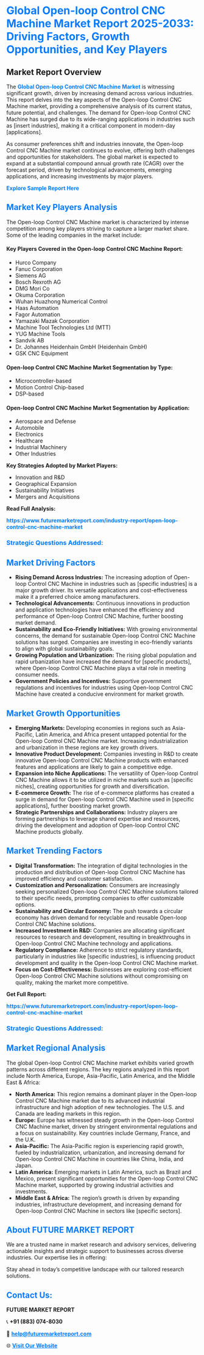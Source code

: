 <h1 style="color: #007BFF;">Global Open-loop Control CNC Machine Market Report 2025-2033: Driving Factors, Growth Opportunities, and Key Players</h1>

<section id="overview">
<h2>Market Report Overview</h2>
<p>The <a href="https://www.futuremarketreport.com/industry-report/open-loop-control-cnc-machine-market" style="color: #007BFF; text-decoration: none;"><strong>Global Open-loop Control CNC Machine Market</strong></a> is witnessing significant growth, driven by increasing demand across various industries. This report delves into the key aspects of the Open-loop Control CNC Machine market, providing a comprehensive analysis of its current status, future potential, and challenges. The demand for Open-loop Control CNC Machine has surged due to its wide-ranging applications in industries such as [insert industries], making it a critical component in modern-day [applications].</p>
<p>As consumer preferences shift and industries innovate, the Open-loop Control CNC Machine market continues to evolve, offering both challenges and opportunities for stakeholders. The global market is expected to expand at a substantial compound annual growth rate (CAGR) over the forecast period, driven by technological advancements, emerging applications, and increasing investments by major players.</p>
</section>

<section id="overview">
<p><a href="https://www.futuremarketreport.com/request-sample/reportId=85137" style="color: #007BFF; text-decoration: none;"><strong>Explore Sample Report Here</strong></a></p>
</section>

<section id="key-players">
<h2 style="color: #007BFF;">Market Key Players Analysis</h2>
<p>The Open-loop Control CNC Machine market is characterized by intense competition among key players striving to capture a larger market share. Some of the leading companies in the market include:</p>
<h4>Key Players Covered in the Open-loop Control CNC Machine Report:</h4>
<ul><li>Hurco Company</li><li>Fanuc Corporation</li><li>Siemens AG</li><li>Bosch Rexroth AG</li><li>DMG Mori Co</li><li>Okuma Corporation</li><li>Wuhan Huazhong Numerical Control</li><li>Haas Automation</li><li>Fagor Automation</li><li>Yamazaki Mazak Corporation</li><li>Machine Tool Technologies Ltd (MTT)</li><li>YUG Machine Tools</li><li>Sandvik AB</li><li>Dr. Johannes Heidenhain GmbH (Heidenhain GmbH)</li><li>GSK CNC Equipment</li></ul>
<h4>Open-loop Control CNC Machine Market Segmentation by Type:</h4>
<ul><li>Microcontroller-based</li><li>Motion Control Chip-based</li><li>DSP-based</li></ul>

<h4>Open-loop Control CNC Machine Market Segmentation by Application:</h4>
<ul><li>Aerospace and Defense</li><li>Automobile</li><li>Electronics</li><li>Healthcare</li><li>Industrial Machinery</li><li>Other Industries</li></ul>
<p><strong>Key Strategies Adopted by Market Players:</strong></p>
<ul>
<li>Innovation and R&D</li>
<li>Geographical Expansion</li>
<li>Sustainability Initiatives</li>
<li>Mergers and Acquisitions</li>
</ul>
</section>

<section>
<p><strong>Read Full Analysis: </strong></p><a href="https://www.futuremarketreport.com/industry-report/open-loop-control-cnc-machine-market" style="color: #007BFF; text-decoration: none;"><strong>https://www.futuremarketreport.com/industry-report/open-loop-control-cnc-machine-market</strong></a>
<h3 style="color: #007BFF;">Strategic Questions Addressed:</h3>
</section>

<section id="driving-factors">
<h2 style="color: #007BFF;">Market Driving Factors</h2>
<ul>
<li><strong>Rising Demand Across Industries:</strong> The increasing adoption of Open-loop Control CNC Machine in industries such as [specific industries] is a major growth driver. Its versatile applications and cost-effectiveness make it a preferred choice among manufacturers.</li>
<li><strong>Technological Advancements:</strong> Continuous innovations in production and application technologies have enhanced the efficiency and performance of Open-loop Control CNC Machine, further boosting market demand.</li>
<li><strong>Sustainability and Eco-Friendly Initiatives:</strong> With growing environmental concerns, the demand for sustainable Open-loop Control CNC Machine solutions has surged. Companies are investing in eco-friendly variants to align with global sustainability goals.</li>
<li><strong>Growing Population and Urbanization:</strong> The rising global population and rapid urbanization have increased the demand for [specific products], where Open-loop Control CNC Machine plays a vital role in meeting consumer needs.</li>
<li><strong>Government Policies and Incentives:</strong> Supportive government regulations and incentives for industries using Open-loop Control CNC Machine have created a conducive environment for market growth.</li>
</ul>
</section>

<section id="growth-opportunities">
<h2 style="color: #007BFF;">Market Growth Opportunities</h2>
<ul>
<li><strong>Emerging Markets:</strong> Developing economies in regions such as Asia-Pacific, Latin America, and Africa present untapped potential for the Open-loop Control CNC Machine market. Increasing industrialization and urbanization in these regions are key growth drivers.</li>
<li><strong>Innovative Product Development:</strong> Companies investing in R&D to create innovative Open-loop Control CNC Machine products with enhanced features and applications are likely to gain a competitive edge.</li>
<li><strong>Expansion into Niche Applications:</strong> The versatility of Open-loop Control CNC Machine allows it to be utilized in niche markets such as [specific niches], creating opportunities for growth and diversification.</li>
<li><strong>E-commerce Growth:</strong> The rise of e-commerce platforms has created a surge in demand for Open-loop Control CNC Machine used in [specific applications], further boosting market growth.</li>
<li><strong>Strategic Partnerships and Collaborations:</strong> Industry players are forming partnerships to leverage shared expertise and resources, driving the development and adoption of Open-loop Control CNC Machine products globally.</li>
</ul>
</section>

<section id="trending-factors">
<h2 style="color: #007BFF;">Market Trending Factors</h2>
<ul>
<li><strong>Digital Transformation:</strong> The integration of digital technologies in the production and distribution of Open-loop Control CNC Machine has improved efficiency and customer satisfaction.</li>
<li><strong>Customization and Personalization:</strong> Consumers are increasingly seeking personalized Open-loop Control CNC Machine solutions tailored to their specific needs, prompting companies to offer customizable options.</li>
<li><strong>Sustainability and Circular Economy:</strong> The push towards a circular economy has driven demand for recyclable and reusable Open-loop Control CNC Machine solutions.</li>
<li><strong>Increased Investment in R&D:</strong> Companies are allocating significant resources to research and development, resulting in breakthroughs in Open-loop Control CNC Machine technology and applications.</li>
<li><strong>Regulatory Compliance:</strong> Adherence to strict regulatory standards, particularly in industries like [specific industries], is influencing product development and quality in the Open-loop Control CNC Machine market.</li>
<li><strong>Focus on Cost-Effectiveness:</strong> Businesses are exploring cost-efficient Open-loop Control CNC Machine solutions without compromising on quality, making the market more competitive.</li>
</ul>
</section>

<section>
<p><strong>Get Full Report: </strong></p><a href="https://www.futuremarketreport.com/industry-report/open-loop-control-cnc-machine-market" style="color: #007BFF; text-decoration: none;"><strong>https://www.futuremarketreport.com/industry-report/open-loop-control-cnc-machine-market</strong></a>
<h3 style="color: #007BFF;">Strategic Questions Addressed:</h3>
</section>


<section id="regional-analysis">
<h2 style="color: #007BFF;">Market Regional Analysis</h2>
<p>The global Open-loop Control CNC Machine market exhibits varied growth patterns across different regions. The key regions analyzed in this report include North America, Europe, Asia-Pacific, Latin America, and the Middle East & Africa:</p>
<ul>
<li><strong>North America:</strong> This region remains a dominant player in the Open-loop Control CNC Machine market due to its advanced industrial infrastructure and high adoption of new technologies. The U.S. and Canada are leading markets in this region.</li>
<li><strong>Europe:</strong> Europe has witnessed steady growth in the Open-loop Control CNC Machine market, driven by stringent environmental regulations and a focus on sustainability. Key countries include Germany, France, and the U.K.</li>
<li><strong>Asia-Pacific:</strong> The Asia-Pacific region is experiencing rapid growth, fueled by industrialization, urbanization, and increasing demand for Open-loop Control CNC Machine in countries like China, India, and Japan.</li>
<li><strong>Latin America:</strong> Emerging markets in Latin America, such as Brazil and Mexico, present significant opportunities for the Open-loop Control CNC Machine market, supported by growing industrial activities and investments.</li>
<li><strong>Middle East & Africa:</strong> The region’s growth is driven by expanding industries, infrastructure development, and increasing demand for Open-loop Control CNC Machine in sectors like [specific sectors].</li>
</ul>
</section>

<footer>
<h2 style="color: #007BFF;">About FUTURE MARKET REPORT</h2>
<p>We are a trusted name in market research and advisory services, delivering actionable insights and strategic support to businesses across diverse industries. Our expertise lies in offering:</p>

<p>Stay ahead in today’s competitive landscape with our tailored research solutions.</p>

<h2 style="color: #007BFF;">Contact Us:</h2>
<p><strong>FUTURE MARKET REPORT</strong></p>
<p>📞 <strong>+91 (883) 074-8030</strong></p>
<p>📧 <strong><a href="mailto:help@futuremarketreport.com" style="color: #007BFF;">help@futuremarketreport.com</a></strong></p>
<p>🌐 <strong><a href="https://www.futuremarketreport.com/" style="color: #007BFF;">Visit Our Website</a></strong></p>
</footer>